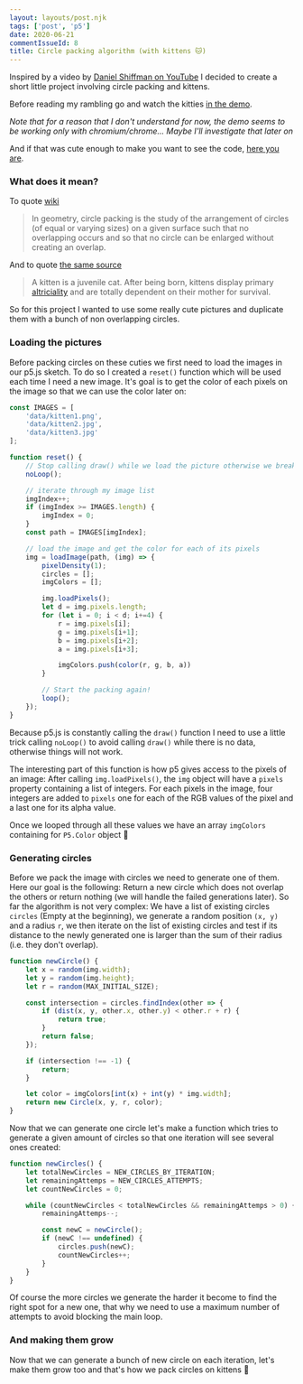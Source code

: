 ```yaml
---
layout: layouts/post.njk
tags: ['post', 'p5']
date: 2020-06-21
commentIssueId: 8
title: Circle packing algorithm (with kittens 🐱)
---
```


Inspired by a video by [Daniel Shiffman on YouTube](https://www.youtube.com/channel/UCvjgXvBlbQiydffZU7m1_aw) I decided to create a short little project involving circle packing and kittens.

Before reading my rambling go and watch the kitties [in the demo](https://statox.github.io/p5-circles/).

_Note that for a reason that I don't understand for now, the demo seems to be working only with chromium/chrome... Maybe I'll investigate that later on_

And if that was cute enough to make you want to see the code, [here you are](https://github.com/statox/p5-circles).

### What does it mean?

To quote [wiki](https://en.wikipedia.org/wiki/Circle_packing)

> In geometry, circle packing is the study of the arrangement of circles (of equal or varying sizes) on a given surface such that no overlapping occurs and so that no circle can be enlarged without creating an overlap. 

And to quote [the same source](https://en.wikipedia.org/wiki/Kitten)

> A kitten is a juvenile cat. After being born, kittens display primary [altriciality](https://en.wikipedia.org/wiki/Altriciality) and are totally dependent on their mother for survival.

So for this project I wanted to use some really cute pictures and duplicate them with a bunch of non overlapping circles.


### Loading the pictures

Before packing circles on these cuties we first need to load the images in our p5.js sketch. To do so I created a `reset()` function which will be used each time I need a new image. It's goal is to get the color of each pixels on the image so that we can use the color later on:

``` js
const IMAGES = [
    'data/kitten1.png',
    'data/kitten2.jpg',
    'data/kitten3.jpg'
];

function reset() {
    // Stop calling draw() while we load the picture otherwise we break everything
    noLoop();

    // iterate through my image list
    imgIndex++;
    if (imgIndex >= IMAGES.length) {
        imgIndex = 0;
    }
    const path = IMAGES[imgIndex];

    // load the image and get the color for each of its pixels
    img = loadImage(path, (img) => {
        pixelDensity(1);
        circles = [];
        imgColors = [];

        img.loadPixels();
        let d = img.pixels.length;
        for (let i = 0; i < d; i+=4) {
            r = img.pixels[i];
            g = img.pixels[i+1];
            b = img.pixels[i+2];
            a = img.pixels[i+3];

            imgColors.push(color(r, g, b, a))
        }

        // Start the packing again!
        loop();
    });
}
```

Because p5.js is constantly calling the `draw()` function I need to use a little trick calling `noLoop()` to avoid calling `draw()` while there is no data, otherwise things will not work.

The interesting part of this function is how p5 gives access to the pixels of an image: After calling `img.loadPixels()`, the `img` object will have a `pixels` property containing a list of integers. For each pixels in the image, four integers are added to `pixels` one for each of the RGB values of the pixel and a last one for its alpha value.

Once we looped through all these values we have an array `imgColors` containing for `P5.Color` object :tada:

### Generating circles

Before we pack the image with circles we need to generate one of them. Here our goal is the following: Return a new circle which does not overlap the others or return nothing (we will handle the failed generations later). So far the algorithm is not very complex: We have a list of existing circles `circles` (Empty at the beginning), we generate a random position `(x, y)` and a radius `r`, we then iterate on the list of existing circles and test if its distance to the newly generated one is larger than the sum of their radius (i.e. they don't overlap).

``` js
function newCircle() {
    let x = random(img.width);
    let y = random(img.height);
    let r = random(MAX_INITIAL_SIZE);

    const intersection = circles.findIndex(other => {
        if (dist(x, y, other.x, other.y) < other.r + r) {
            return true;
        }
        return false;
    });

    if (intersection !== -1) {
        return;
    }

    let color = imgColors[int(x) + int(y) * img.width];
    return new Circle(x, y, r, color);
}
```

Now that we can generate one circle let's make a function which tries to generate a given amount of circles so that one iteration will see several ones created:

``` js
function newCircles() {
    let totalNewCircles = NEW_CIRCLES_BY_ITERATION;
    let remainingAttemps = NEW_CIRCLES_ATTEMPTS;
    let countNewCircles = 0;

    while (countNewCircles < totalNewCircles && remainingAttemps > 0) {
        remainingAttemps--;

        const newC = newCircle();
        if (newC !== undefined) {
            circles.push(newC);
            countNewCircles++;
        }
    }
}
```

Of course the more circles we generate the harder it become to find the right spot for a new one, that why we need to use a maximum number of attempts to avoid blocking the main loop.

### And making them grow

Now that we can generate a bunch of new circle on each iteration, let's make them grow too and that's how we pack circles on kittens :muscle:

